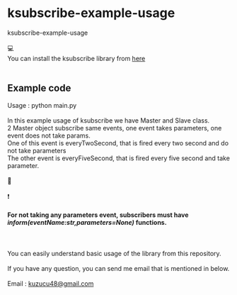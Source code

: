 # ksubscribe-example-usage
ksubscribe-example-usage
<br/><br/>:computer:<br/>
You can install the ksubscribe library from [here](https://pypi.org/project/ksubscribe/)
<br/><br/>
## Example code 
Usage : python main.py
<br/><br/>
In this example usage of ksubscribe we have Master and Slave class.
<br/>
2 Master object subscribe same events, one event takes parameters, one event does not take params.
<br/>
One of this event is everyTwoSecond, that is fired every two second and do not take parameters
<br/>
The other event is everyFiveSecond, that is fired every five second and take parameter.<br/><br/>
:raising_hand: <br/><br/>:exclamation: 

#### For not taking any parameters event, subscribers must have _**inform(eventName:str,parameters=None)**_ functions. 


<br/><br/>
You can easily understand basic usage of the library from this repository.
<br/><br/>
If you have any question, you can send me email that is mentioned in below.
<br/><br/>
Email : kuzucu48@gmail.com